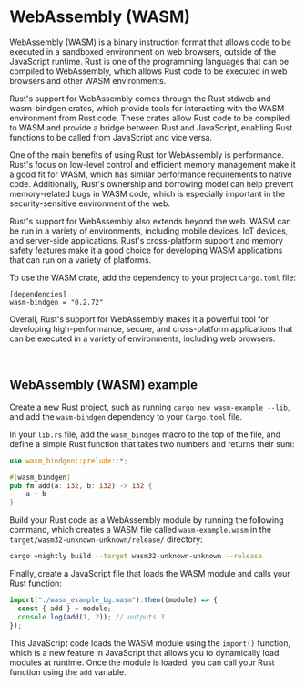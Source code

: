 # WebAssembly (WASM)

WebAssembly (WASM) is a binary instruction format that allows code to be executed in a sandboxed environment on web browsers, outside of the JavaScript runtime. Rust is one of the programming languages that can be compiled to WebAssembly, which allows Rust code to be executed in web browsers and other WASM environments.

Rust's support for WebAssembly comes through the Rust stdweb and wasm-bindgen crates, which provide tools for interacting with the WASM environment from Rust code. These crates allow Rust code to be compiled to WASM and provide a bridge between Rust and JavaScript, enabling Rust functions to be called from JavaScript and vice versa.

One of the main benefits of using Rust for WebAssembly is performance. Rust's focus on low-level control and efficient memory management make it a good fit for WASM, which has similar performance requirements to native code. Additionally, Rust's ownership and borrowing model can help prevent memory-related bugs in WASM code, which is especially important in the security-sensitive environment of the web.

Rust's support for WebAssembly also extends beyond the web. WASM can be run in a variety of environments, including mobile devices, IoT devices, and server-side applications. Rust's cross-platform support and memory safety features make it a good choice for developing WASM applications that can run on a variety of platforms.

To use the WASM crate, add the dependency to your project `Cargo.toml` file:

```
[dependencies]
wasm-bindgen = "0.2.72"
```

Overall, Rust's support for WebAssembly makes it a powerful tool for developing high-performance, secure, and cross-platform applications that can be executed in a variety of environments, including web browsers.

<div style="page-break-before:always">&nbsp;</div><p></p>

## WebAssembly (WASM) example

Create a new Rust project, such as running `cargo new wasm-example --lib`, and add the `wasm-bindgen` dependency to your `Cargo.toml` file. 

In your `lib.rs` file, add the `wasm_bindgen` macro to the top of the file, and define a simple Rust function that takes two numbers and returns their sum:

```rust
use wasm_bindgen::prelude::*;

#[wasm_bindgen]
pub fn add(a: i32, b: i32) -> i32 {
    a + b
}
```

Build your Rust code as a WebAssembly module by running the following command, which creates a WASM file called `wasm-example.wasm` in the `target/wasm32-unknown-unknown/release/` directory:


```sh
cargo +nightly build --target wasm32-unknown-unknown --release
```

Finally, create a JavaScript file that loads the WASM module and calls your Rust function:

```javascript
import("./wasm_example_bg.wasm").then((module) => {
  const { add } = module;
  console.log(add(1, 2)); // outputs 3
});
```

This JavaScript code loads the WASM module using the `import()` function, which is a new feature in JavaScript that allows you to dynamically load modules at runtime. Once the module is loaded, you can call your Rust function using the `add` variable.
